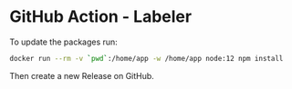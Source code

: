 # GitHub Action - Labeler
To update the packages run:

```bash
docker run --rm -v `pwd`:/home/app -w /home/app node:12 npm install
```

Then create a new Release on GitHub.
